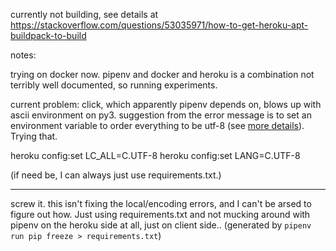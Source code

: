 currently not building, see details at https://stackoverflow.com/questions/53035971/how-to-get-heroku-apt-buildpack-to-build 


notes:

trying on docker now.  pipenv and docker and heroku is a combination not terribly well documented, so running experiments.

current problem: click, which apparently pipenv depends on, blows up with ascii environment on py3.  suggestion from the error message is to set an environment variable to order everything to be utf-8 (see [more details](https://click.palletsprojects.com/en/7.x/python3/)).  Trying that.

heroku config:set LC_ALL=C.UTF-8
heroku config:set LANG=C.UTF-8

(if need be, I can always just use requirements.txt.)

----

screw it.  this isn't fixing the local/encoding errors, and I can't be arsed to figure out how.  Just using requirements.txt and not mucking around with pipenv on the heroku side at all, just on client side..  (generated by `pipenv run pip freeze > requirements.txt`)

